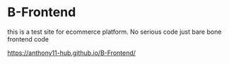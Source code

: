 # B-Frontend
this is a test site for ecommerce platform. No serious code just bare bone frontend code

https://anthony11-hub.github.io/B-Frontend/
